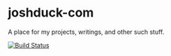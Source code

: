 # joshduck-com

A place for my projects, writings, and other such stuff.

[![Build Status](https://travis-ci.org/joshduck/joshduck-com.svg?branch=master)](https://travis-ci.org/joshduck/joshduck-com)
